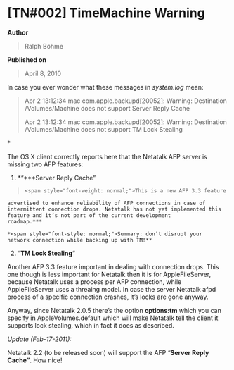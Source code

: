 # \[TN#002\] TimeMachine Warning

**Author**

> Ralph Böhme

**Published on**

> April 8, 2010

<div class="entry_content">

In case you ever wonder what these messages in *system.log* mean:

> Apr 2 13:12:34 mac com.apple.backupd\[20052\]: Warning: Destination
> /Volumes/Machine does not support Server Reply Cache
>
> Apr 2 13:12:34 mac com.apple.backupd\[20052\]: Warning: Destination
> /Volumes/Machine does not support TM Lock Stealing

<span id="more-79">*

The OS X client correctly reports here that the Netatalk AFP server is
missing two AFP features:

1.  *“***Server Reply Cache”

>     <span style="font-weight: normal;">This is a new AFP 3.3 feature
    advertised to enhance reliability of AFP connections in case of
    intermittent connection drops. Netatalk has not yet implemented this
    feature and it’s not part of the current development
    roadmap.***

    *<span style="font-style: normal;">Summary: don’t disrupt your
    network connection while backing up with TM!**

2.  “**TM Lock Stealing**“

Another AFP 3.3 feature important in dealing with connection drops. This
one though is less important for Netatalk then it is for
AppleFileServer, because Netatalk uses a process per AFP connection,
while AppleFileServer uses a threaing model. In case the server Netatalk
afpd process of a specific connection crashes, it’s locks are gone
anyway.

Anyway, since Netatalk 2.0.5 there’s the option **options:tm** which you
can specify in AppleVolumes.default which will make Netatalk tell the
client it supports lock stealing, which in fact it does as described.

<div>

*Update (Feb-17-2011):*

<div>

Netatalk 2.2 (to be released soon) will support the AFP “**Server Reply
Cache”**. How nice!
